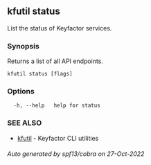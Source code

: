 ## kfutil status

List the status of Keyfactor services.

### Synopsis

Returns a list of all API endpoints.

```
kfutil status [flags]
```

### Options

```
  -h, --help   help for status
```

### SEE ALSO

* [kfutil](kfutil.md)	 - Keyfactor CLI utilities

###### Auto generated by spf13/cobra on 27-Oct-2022
